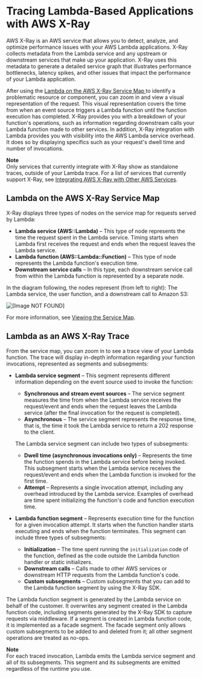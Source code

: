 # Tracing Lambda\-Based Applications with AWS X\-Ray<a name="using-x-ray"></a>

AWS X\-Ray is an AWS service that allows you to detect, analyze, and optimize performance issues with your AWS Lambda applications\. X\-Ray collects metadata from the Lambda service and any upstream or downstream services that make up your application\. X\-Ray uses this metadata to generate a detailed service graph that illustrates performance bottlenecks, latency spikes, and other issues that impact the performance of your Lambda application\. 

After using the [Lambda on the AWS X\-Ray Service Map ](#lambda-service-map)to identify a problematic resource or component, you can zoom in and view a visual representation of the request\. This visual representation covers the time from when an event source triggers a Lambda function until the function execution has completed\. X\-Ray provides you with a breakdown of your function's operations, such as information regarding downstream calls your Lambda function made to other services\. In addition, X\-Ray integration with Lambda provides you with visibility into the AWS Lambda service overhead\. It does so by displaying specifics such as your request's dwell time and number of invocations\. 

**Note**  
Only services that currently integrate with X\-Ray show as standalone traces, outside of your Lambda trace\. For a list of services that currently support X\-Ray, see [Integrating AWS X\-Ray with Other AWS Services](https://docs.aws.amazon.com/xray/latest/devguide/xray-services.html)\.

## Lambda on the AWS X\-Ray Service Map<a name="lambda-service-map"></a>

X\-Ray displays three types of nodes on the service map for requests served by Lambda:
+ **Lambda service \(AWS::Lambda\)** – This type of node represents the time the request spent in the Lambda service\. Timing starts when Lambda first receives the request and ends when the request leaves the Lambda service\.
+ **Lambda function \(AWS::Lambda::Function\)** – This type of node represents the Lambda function's execution time\.
+ **Downstream service calls** – In this type, each downstream service call from within the Lambda function is represented by a separate node\. 

In the diagram following, the nodes represent \(from left to right\): The Lambda service, the user function, and a downstream call to Amazon S3:

![\[Image NOT FOUND\]](http://docs.aws.amazon.com/lambda/latest/dg/images/Tracing-S3.png)

For more information, see [Viewing the Service Map](https://docs.aws.amazon.com/xray/latest/devguide/xray-console.html)\.

## Lambda as an AWS X\-Ray Trace<a name="lambda-request"></a>

From the service map, you can zoom in to see a trace view of your Lambda function\. The trace will display in\-depth information regarding your function invocations, represented as segments and subsegments:
+ **Lambda service segment** – This segment represents different information depending on the event source used to invoke the function:
  + **Synchronous and stream event sources** – The service segment measures the time from when the Lambda service receives the request/event and ends when the request leaves the Lambda service \(after the final invocation for the request is completed\)\.
  + **Asynchronous** – The service segment represents the response time, that is, the time it took the Lambda service to return a 202 response to the client\.

  The Lambda service segment can include two types of subsegments:
  + **Dwell time \(asynchronous invocations only\)** – Represents the time the function spends in the Lambda service before being invoked\. This subsegment starts when the Lambda service receives the request/event and ends when the Lambda function is invoked for the first time\.
  + **Attempt** – Represents a single invocation attempt, including any overhead introduced by the Lambda service\. Examples of overhead are time spent initializing the function's code and function execution time\.
+ **Lambda function segment** – Represents execution time for the function for a given invocation attempt\. It starts when the function handler starts executing and ends when the function terminates\. This segment can include three types of subsegments:
  + **Initialization** – The time spent running the `initialization` code of the function, defined as the code outside the Lambda function handler or static initializers\.
  + **Downstream calls** – Calls made to other AWS services or downstream HTTP requests from the Lambda function's code\.
  + **Custom subsegments** – Custom subsegments that you can add to the Lambda function segment by using the X\-Ray SDK\. 
  
The Lambda function segment is generated by the Lambda service on behalf of the customer. It overwrites any segment created in the Lambda function code, including segments generated by the X-Ray SDK to capture requests via middleware. If a segment is created in Lambda function code, it is implemented as a facade segment. The facade segment only allows custom subsegments to be added to and deleted from it; all other segment operations are treated as no-ops.

**Note**  
For each traced invocation, Lambda emits the Lambda service segment and all of its subsegments\. This segment and its subsegments are emitted regardless of the runtime you use\.
